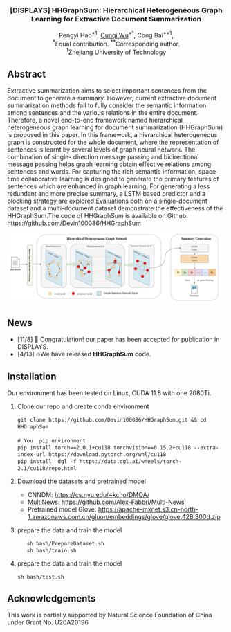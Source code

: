   <h3 align="center"><strong>[DISPLAYS] HHGraphSum: Hierarchical Heterogeneous Graph Learning for Extractive Document Summarization</strong></h3>

  <p align="center">
    <span>Pengyi Hao<sup>*1</sup>,</span>
    <a href="https://github.com/Devin100086">Cunqi Wu</a><sup>*1</sup>,
    <span>Cong Bai<sup>**1</sup>,
    <br>
    <sup>*</sup>Equal contribution.
    <sup>**</sup>Corresponding author.
    <br>
    <sup>1</sup>Zhejiang University of Technology	

## Abstract 

Extractive summarization aims to select important sentences from the document to generate a summary. However, current extractive document summarization methods fail to fully consider the semantic information among sentences and the various relations in the entire document. Therefore, a novel end-to-end framework named hierarchical heterogeneous graph learning for document summarization (HHGraphSum) is proposed in this paper. In this framework, a hierarchical heterogeneous graph is constructed for the whole document, where the representation of sentences is learnt by several levels of graph neural network. The combination of single- direction message passing and bidirectional message passing helps graph learning obtain effective relations among sentences and words. For capturing the rich semantic information, space-time collaborative learning is designed to generate the primary features of sentences which are enhanced in graph learning. For generating a less redundant and more precise summary, a LSTM based predictor and a blocking strategy are explored.Evaluations both on a single-document dataset and a multi-document dataset demonstrate the effectiveness of the HHGraphSum.The code of HHGraphSum is available on Github: https://github.com/Devin100086/HHGraphSum

![framework](assets/framework.png)

## News

- [11/8] :tada: Congratulation! our paper has been accepted for publication in DISPLAYS.
- [4/13] :fire:We have released **HHGraphSum** code.

## Installation

Our environment has been tested on Linux, CUDA 11.8 with one 2080Ti.

1. Clone our repo and create conda environment

   ```shell
   git clone https://github.com/Devin100086/HHGraphSum.git && cd HHGraphSum
   
   # You  pip environment
   pip install torch==2.0.1+cu118 torchvision==0.15.2+cu118 --extra-index-url https://download.pytorch.org/whl/cu118
   pip install  dgl -f https://data.dgl.ai/wheels/torch-2.1/cu118/repo.html
   
   ```

2. Download the datasets and pretrained model

   - CNNDM: https://cs.nyu.edu/~kcho/DMQA/
   - MultiNews: https://github.com/Alex-Fabbri/Multi-News
   - Pretrained model Glove: https://apache-mxnet.s3.cn-north-1.amazonaws.com.cn/gluon/embeddings/glove/glove.42B.300d.zip

3. prepare the data and train the model

   ```shell
      sh bash/PrepareDataset.sh
      sh bash/train.sh
   ```

4. prepare the data and train the model
   ```shell
   sh bash/test.sh
   ```

## Acknowledgements

This work is partially supported by Natural Science Foundation of China under Grant No. U20A20196
